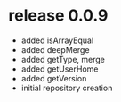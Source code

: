 # release 0.0.9
 * added isArrayEqual
 * added deepMerge
 * added getType, merge
 * added getUserHome
 * added getVersion
 * initial repository creation
